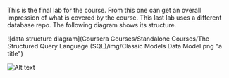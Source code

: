 This is the final lab for the course. From this one can get an overall impression of what is covered by the course. This last lab uses a different database repo. The following diagram shows its structure. 

![data structure diagram](Coursera Courses/Standalone Courses/The Structured Query Language (SQL)/img/Classic Models Data Model.png "a title")

<img title="a title" alt="Alt text" src="CourseraCourses/StandaloneCourses/TheStructuredQueryLanguage(SQL)/img/ClassicModelsDataModel.png">

